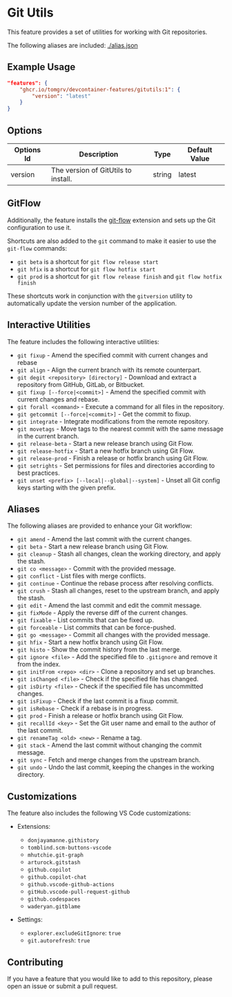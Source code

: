 <!-- @format -->

# Git Utils

This feature provides a set of utilities for working with Git repositories.

The following aliases are included: [./alias.json](./src/gitutils/alias.json)

## Example Usage

```json
"features": {
    "ghcr.io/tomgrv/devcontainer-features/gitutils:1": {
        "version": "latest"
    }
}
```

## Options

| Options Id | Description                         | Type   | Default Value |
| ---------- | ----------------------------------- | ------ | ------------- |
| version    | The version of GitUtils to install. | string | latest        |

## GitFlow

Additionally, the feature installs the [git-flow](https://github.com/nvie/gitflow) extension and sets up the Git configuration to use it.

Shortcuts are also added to the `git` command to make it easier to use the `git-flow` commands:

-   `git beta` is a shortcut for `git flow release start`
-   `git hfix` is a shortcut for `git flow hotfix start`
-   `git prod` is a shortcut for `git flow release finish` and `git flow hotfix finish`

These shortcuts work in conjunction with the `gitversion` utility to automatically update the version number of the application.

## Interactive Utilities

The feature includes the following interactive utilities:

-   `git fixup` - Amend the specified commit with current changes and rebase
-   `git align` - Align the current branch with its remote counterpart.
-   `git degit <repository> [directory]` - Download and extract a repository from GitHub, GitLab, or Bitbucket.
-   `git fixup [--force|<commit>]` - Amend the specified commit with current changes and rebase.
-   `git forall <command>` - Execute a command for all files in the repository.
-   `git getcommit [--force|<commit>]` - Get the commit to fixup.
-   `git integrate` - Integrate modifications from the remote repository.
-   `git movetags` - Move tags to the nearest commit with the same message in the current branch.
-   `git release-beta` - Start a new release branch using Git Flow.
-   `git release-hotfix` - Start a new hotfix branch using Git Flow.
-   `git release-prod` - Finish a release or hotfix branch using Git Flow.
-   `git setrights` - Set permissions for files and directories according to best practices.
-   `git unset <prefix> [--local|--global|--system]` - Unset all Git config keys starting with the given prefix.

## Aliases

The following aliases are provided to enhance your Git workflow:

-   `git amend` - Amend the last commit with the current changes.
-   `git beta` - Start a new release branch using Git Flow.
-   `git cleanup` - Stash all changes, clean the working directory, and apply the stash.
-   `git co <message>` - Commit with the provided message.
-   `git conflict` - List files with merge conflicts.
-   `git continue` - Continue the rebase process after resolving conflicts.
-   `git crush` - Stash all changes, reset to the upstream branch, and apply the stash.
-   `git edit` - Amend the last commit and edit the commit message.
-   `git fixMode` - Apply the reverse diff of the current changes.
-   `git fixable` - List commits that can be fixed up.
-   `git forceable` - List commits that can be force-pushed.
-   `git go <message>` - Commit all changes with the provided message.
-   `git hfix` - Start a new hotfix branch using Git Flow.
-   `git histo` - Show the commit history from the last merge.
-   `git ignore <file>` - Add the specified file to `.gitignore` and remove it from the index.
-   `git initFrom <repo> <dir>` - Clone a repository and set up branches.
-   `git isChanged <file>` - Check if the specified file has changed.
-   `git isDirty <file>` - Check if the specified file has uncommitted changes.
-   `git isFixup` - Check if the last commit is a fixup commit.
-   `git isRebase` - Check if a rebase is in progress.
-   `git prod` - Finish a release or hotfix branch using Git Flow.
-   `git recallId <key>` - Set the Git user name and email to the author of the last commit.
-   `git renameTag <old> <new>` - Rename a tag.
-   `git stack` - Amend the last commit without changing the commit message.
-   `git sync` - Fetch and merge changes from the upstream branch.
-   `git undo` - Undo the last commit, keeping the changes in the working directory.

## Customizations

The feature also includes the following VS Code customizations:

-   Extensions:

    -   `donjayamanne.githistory`
    -   `tomblind.scm-buttons-vscode`
    -   `mhutchie.git-graph`
    -   `arturock.gitstash`
    -   `github.copilot`
    -   `github.copilot-chat`
    -   `github.vscode-github-actions`
    -   `gitHub.vscode-pull-request-github`
    -   `github.codespaces`
    -   `waderyan.gitblame`

-   Settings:
    -   `explorer.excludeGitIgnore`: `true`
    -   `git.autorefresh`: `true`

## Contributing

If you have a feature that you would like to add to this repository, please open an issue or submit a pull request.
